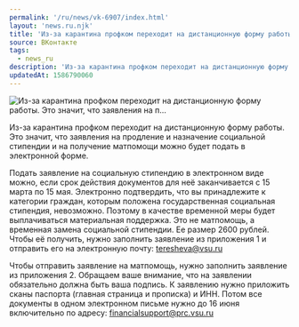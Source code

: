 ```yaml
---
permalink: '/ru/news/vk-6907/index.html'
layout: 'news.ru.njk'
title: 'Из-за карантина профком переходит на дистанционную форму работы. Это значит, что заявления на п'
source: ВКонтакте
tags:
  - news_ru
description: 'Из-за карантина профком переходит на дистанционную форму работы. Это значит, что заявления на п…'
updatedAt: 1586790060
---
```

![Из-за карантина профком переходит на дистанционную форму работы. Это значит, что заявления на п…](https://sun9-75.userapi.com/impg/c857524/v857524983/1cc81b/vNPZHNqMY3c.jpg?size=600x375&quality=96&proxy=1&sign=90deeaa902240d9e8a29f5d4df828806&c_uniq_tag=V7DAbL7xiivj-3_-VKWktBMuM_XGhyX6THKws4SkLJI&type=album)

Из-за карантина профком переходит на дистанционную форму работы. Это значит, что заявления на продление и назначение социальной стипендии и на получение матпомощи можно будет подать в электронной форме.

Подать заявление на социальную стипендию в электронном виде можно, если срок действия документов для неё заканчивается с 15 марта по 15 мая. Электронно подтвердить, что вы принадлежите к категории граждан, которым положена государственная социальная стипендия, невозможно. Поэтому в качестве временной меры будет выплачиваться материальная поддержка. Это не матпомощь, а временная замена социальной стипендии. Ее размер 2600 рублей. Чтобы её получить, нужно заполнить заявление из приложения 1 и отправить его на электронную почту: teresheva@vsu.ru

Чтобы отправить заявление на матпомощь, нужно заполнить заявление из приложения 2. Обращаем ваше внимание, что на заявлении обязательно должна быть ваша подпись. К заявлению нужно приложить сканы паспорта (главная страница и прописка) и ИНН. Потом все документы в одном электронном письме нужно до 16 июня включительно по адресу: financialsupport@prc.vsu.ru
